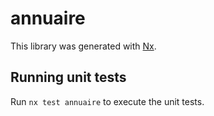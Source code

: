 # annuaire

This library was generated with [Nx](https://nx.dev).

## Running unit tests

Run `nx test annuaire` to execute the unit tests.
